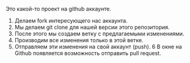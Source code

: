 Это какой-то проект на github аккаунте.


1. Делаем fork интересующего нас аккаунта.
2. Мы делаем git clone для нашей версии этого репозитория.
3. После этого мы создаем ветку с предлагаемыми изменениями.
4. Производим все изменения только в этой ветке.
5. Отправляем эти изменения на свой аккаунт (push).
6 В окне на Github появляется возможность отправить pull request.
